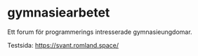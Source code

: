 # gymnasiearbetet
Ett forum för programmerings intresserade gymnasieungdomar. 

Testsida: https://svant.romland.space/